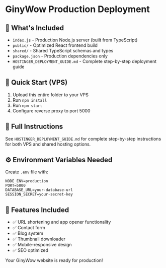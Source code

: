 # GinyWow Production Deployment

## 📁 What's Included

- `index.js` - Production Node.js server (built from TypeScript)
- `public/` - Optimized React frontend build
- `shared/` - Shared TypeScript schemas and types
- `package.json` - Production dependencies only
- `HOSTINGER_DEPLOYMENT_GUIDE.md` - Complete step-by-step deployment guide

## 🚀 Quick Start (VPS)

1. Upload this entire folder to your VPS
2. Run `npm install`  
3. Run `npm start`
4. Configure reverse proxy to port 5000

## 📖 Full Instructions

See `HOSTINGER_DEPLOYMENT_GUIDE.md` for complete step-by-step instructions for both VPS and shared hosting options.

## ⚙️ Environment Variables Needed

Create `.env` file with:
```
NODE_ENV=production
PORT=5000
DATABASE_URL=your-database-url
SESSION_SECRET=your-secret-key
```

## 🎯 Features Included

- ✅ URL shortening and app opener functionality
- ✅ Contact form
- ✅ Blog system  
- ✅ Thumbnail downloader
- ✅ Mobile-responsive design
- ✅ SEO optimized

Your GinyWow website is ready for production!